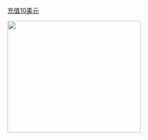<!-- df -->


<!--  -->
[充值10美元](https://www.vultr.com/?ref=7369067)

<a href="https://www.vultr.com/?ref=7369067"><img src="https://www.vultr.com/media/banners/banner_300x250.png" width="300" height="250"></a>